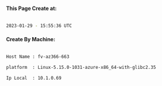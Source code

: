 
   
#### This Page Create at:

```bash

2023-01-29 - 15:55:36 UTC

```

#### Create By Machine:

```bash

Host Name : fv-az366-663

platform  : Linux-5.15.0-1031-azure-x86_64-with-glibc2.35

Ip Local  : 10.1.0.69

```

